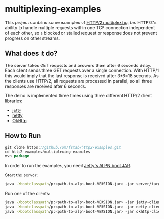 multiplexing-examples
=====================

This project contains some examples of
[HTTP/2 multiplexing](https://httpwg.github.io/specs/rfc7540.html#StreamsLayer),
i.e. HTTP/2's ability to handle multiple requests within one TCP connection
independent of each other, so a blocked or stalled request or response does
not prevent progress on other streams.

What does it do?
----------------

The server takes GET requests and answers them after 6 seconds delay.
Each client sends three GET requests over a single connection.
With HTTP/1 this would imply that the last response is received after 3*6=18 seconds.
As the clients use HTTP/2, all requests are processed in parallel, so all
three responses are received after 6 seconds.

The demo is implemented three times using three different HTTP/2 client libraries:

  * [jetty](http://www.eclipse.org/jetty)
  * [netty](http://netty.io/)
  * [OkHttp](http://square.github.io/okhttp/)

How to Run
----------

```java
git clone https://github.com/fstab/http2-examples.git
cd http2-examples/multiplexing-examples
mvn package
```

In order to run the examples, you need
[Jetty's ALPN boot JAR](http://unrestful.io/2015/10/09/alpn-java.html).

Start the server:

```bash
java -Xbootclasspath/p:<path-to-alpn-boot-VERSION.jar> -jar server/target/server.jar
```

Run one of the clients:

```bash
java -Xbootclasspath/p:<path-to-alpn-boot-VERSION.jar> -jar jetty-client/target/jetty-client.jar
java -Xbootclasspath/p:<path-to-alpn-boot-VERSION.jar> -jar netty-client/target/netty-client.jar
java -Xbootclasspath/p:<path-to-alpn-boot-VERSION.jar> -jar okhttp-client/target/okhttp-client.jar
```

